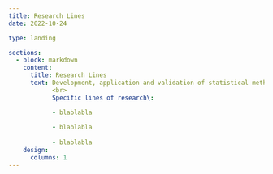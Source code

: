 ```yaml
---
title: Research Lines
date: 2022-10-24

type: landing

sections:
  - block: markdown
    content:
      title: Research Lines
      text: Development, application and validation of statistical methodology in the field of Biosanitary and Experimental Sciences, providing methodological support to groups in these areas, trying to respond to real problems and promoting the transfer of research. <br>
            <br>
            Specific lines of research\:

            - blablabla
    
            - blablabla
    
            - blablabla
    design:
      columns: 1
---
```

